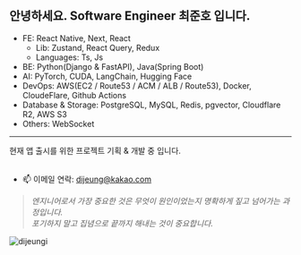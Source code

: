 <h2 align="left">안녕하세요. Software Engineer 최준호 입니다.</h2>   
 
- FE: React Native, Next, React<br />
  - Lib: Zustand, React Query, Redux
  - Languages: Ts, Js
- BE: Python(Django & FastAPI), Java(Spring Boot)<br/>
- AI: PyTorch, CUDA, LangChain, Hugging Face
- DevOps: AWS(EC2 / Route53 / ACM / ALB / Route53), Docker, CloudeFlare, Github Actions
- Database & Storage: PostgreSQL, MySQL, Redis, pgvector, Cloudflare R2, AWS S3
- Others: WebSocket

<hr />
현재 앱 출시를 위한 프로젝트 기획 & 개발 중 입니다.
<br />
<br />
 
- 📫 이메일 연락: dijeung@kakao.com

> *엔지니어로서 가장 중요한 것은 무엇이 원인이었는지 명확하게 짚고 넘어가는 과정입니다.*<br/>
> *포기하지 말고 집념으로 끝까지 해내는 것이 중요합니다.*

<p align="left">
  <img src="https://komarev.com/ghpvc/?username=dijeungi&label=Profile%20views&color=0e75b6&style=flat" alt="dijeungi" />
</p>
